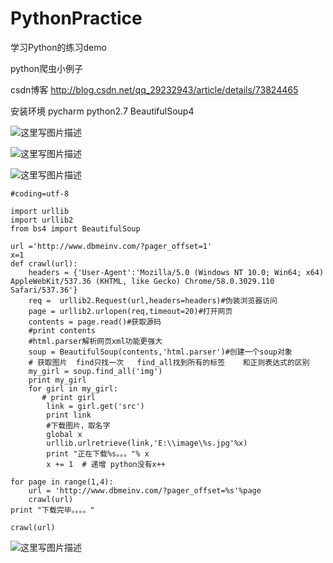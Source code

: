 # PythonPractice
学习Python的练习demo

python爬虫小例子

csdn博客 http://blog.csdn.net/qq_29232943/article/details/73824465

安装环境
pycharm 
python2.7
BeautifulSoup4

![这里写图片描述](http://oq7d8avf4.bkt.clouddn.com//17-6-27/28926171.jpg)

![这里写图片描述](http://oq7d8avf4.bkt.clouddn.com//17-6-27/39225695.jpg)

![这里写图片描述](http://oq7d8avf4.bkt.clouddn.com//17-6-27/91694638.jpg)


```
#coding=utf-8

import urllib
import urllib2
from bs4 import BeautifulSoup

url ='http://www.dbmeinv.com/?pager_offset=1'
x=1
def crawl(url):
    headers = {'User-Agent':'Mozilla/5.0 (Windows NT 10.0; Win64; x64) AppleWebKit/537.36 (KHTML, like Gecko) Chrome/58.0.3029.110 Safari/537.36'}
    req =  urllib2.Request(url,headers=headers)#伪装浏览器访问
    page = urllib2.urlopen(req,timeout=20)#打开网页
    contents = page.read()#获取源码
    #print contents
    #html.parser解析网页xml功能更强大
    soup = BeautifulSoup(contents,'html.parser')#创建一个soup对象
    # 获取图片  find只找一次   find_all找到所有的标签    和正则表达式的区别
    my_girl = soup.find_all('img')
    print my_girl
    for girl in my_girl:
       # print girl
        link = girl.get('src')
        print link
        #下载图片，取名字
        global x
        urllib.urlretrieve(link,'E:\\image\%s.jpg'%x)
        print "正在下载%s。。。"% x
        x += 1  # 递增 python没有x++
        
for page in range(1,4):
    url = 'http://www.dbmeinv.com/?pager_offset=%s'%page
    crawl(url)
print "下载完毕。。。。"

crawl(url)

```


![这里写图片描述](http://oq7d8avf4.bkt.clouddn.com//17-6-27/95749375.jpg)
